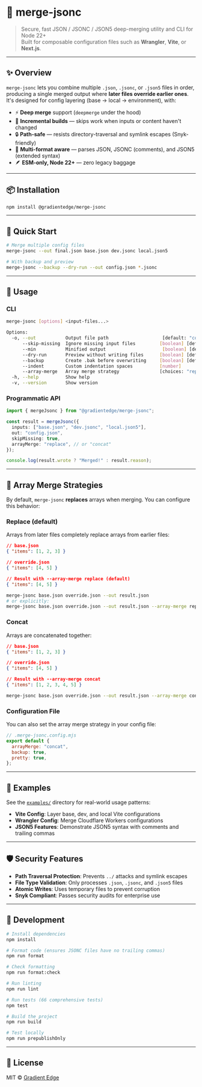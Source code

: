 # 🧩 merge-jsonc

> Secure, fast JSON / JSONC / JSON5 deep-merging utility and CLI for Node 22+  
> Built for composable configuration files such as **Wrangler**, **Vite**, or **Next.js**.

---

## ✨ Overview

`merge-jsonc` lets you combine multiple `.json`, `.jsonc`, or `.json5` files in order, producing a single merged output where **later files override earlier ones**.  
It's designed for config layering (base → local → environment), with:

- ⚡ **Deep merge** support (`deepmerge` under the hood)
- 🧠 **Incremental builds** — skips work when inputs or content haven't changed
- 🔒 **Path-safe** — resists directory-traversal and symlink escapes (Snyk-friendly)
- 🧾 **Multi-format aware** — parses JSON, JSONC (comments), and JSON5 (extended syntax)
- 🪶 **ESM-only, Node 22+** — zero legacy baggage

---

## 📦 Installation

```bash
npm install @gradientedge/merge-jsonc
```

---

## 🚀 Quick Start

```bash
# Merge multiple config files
merge-jsonc --out final.json base.json dev.jsonc local.json5

# With backup and preview
merge-jsonc --backup --dry-run --out config.json *.jsonc
```

---

## 📖 Usage

### CLI

```bash
merge-jsonc [options] <input-files...>

Options:
  -o, --out           Output file path                    [default: "combined.jsonc"]
      --skip-missing  Ignore missing input files         [boolean] [default: false]
      --min           Minified output                     [boolean] [default: false]
      --dry-run       Preview without writing files      [boolean] [default: false]
      --backup        Create .bak before overwriting     [boolean] [default: false]
      --indent        Custom indentation spaces          [number]
      --array-merge   Array merge strategy               [choices: "replace", "concat"] [default: "replace"]
  -h, --help          Show help
  -v, --version       Show version
```

### Programmatic API

```typescript
import { mergeJsonc } from "@gradientedge/merge-jsonc";

const result = mergeJsonc({
  inputs: ["base.json", "dev.jsonc", "local.json5"],
  out: "config.json",
  skipMissing: true,
  arrayMerge: "replace", // or "concat"
});

console.log(result.wrote ? "Merged!" : result.reason);
```

---

## 🔀 Array Merge Strategies

By default, `merge-jsonc` **replaces** arrays when merging. You can configure this behavior:

### Replace (default)

Arrays from later files completely replace arrays from earlier files:

```json
// base.json
{ "items": [1, 2, 3] }

// override.json
{ "items": [4, 5] }

// Result with --array-merge replace (default)
{ "items": [4, 5] }
```

```bash
merge-jsonc base.json override.json --out result.json
# or explicitly:
merge-jsonc base.json override.json --out result.json --array-merge replace
```

### Concat

Arrays are concatenated together:

```json
// base.json
{ "items": [1, 2, 3] }

// override.json
{ "items": [4, 5] }

// Result with --array-merge concat
{ "items": [1, 2, 3, 4, 5] }
```

```bash
merge-jsonc base.json override.json --out result.json --array-merge concat
```

### Configuration File

You can also set the array merge strategy in your config file:

```javascript
// .merge-jsonc.config.mjs
export default {
  arrayMerge: "concat",
  backup: true,
  pretty: true,
};
```

---

## 🧪 Examples

See the [`examples/`](./examples/) directory for real-world usage patterns:

- **Vite Config**: Layer base, dev, and local Vite configurations
- **Wrangler Config**: Merge Cloudflare Workers configurations
- **JSON5 Features**: Demonstrate JSON5 syntax with comments and trailing commas

---

## 🛡️ Security Features

- **Path Traversal Protection**: Prevents `../` attacks and symlink escapes
- **File Type Validation**: Only processes `.json`, `.jsonc`, and `.json5` files
- **Atomic Writes**: Uses temporary files to prevent corruption
- **Snyk Compliant**: Passes security audits for enterprise use

---

## 🔧 Development

```bash
# Install dependencies
npm install

# Format code (ensures JSONC files have no trailing commas)
npm run format

# Check formatting
npm run format:check

# Run linting
npm run lint

# Run tests (66 comprehensive tests)
npm test

# Build the project
npm run build

# Test locally
npm run prepublishOnly
```

---

## 📝 License

MIT © [Gradient Edge](https://github.com/gradientedge)
